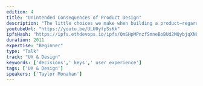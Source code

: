 ```yaml
---
edition: 4
title: "Unintended Consequences of Product Design"
description: "The little choices we make when building a product—regardless of how much thought we put into them at the time—can have long lasting consequences. I'll cover lessons learned while building MyEtherWallet & MyCrypto, why we decided to ultimately make the hard choice to remove private keys from MyCrypto.com and move people to the desktop app, and how others can be more mindful while building great products in this ecosystem that promote a secure and decentralized mindset for both product creators, their teams, and ultimately their end users."
youtubeUrl: "https://youtu.be/ULU0yfpSsKk"
ipfsHash: "https://ipfs.ethdevops.io/ipfs/QmSHpMPnzfSmneBoBUd2MQybjqXNLQ6ZYd3RSBoYwzCQh8?filename=Unintended_Consequences_of_Product_Design_by_Taylor_Monahan_Devcon4-ULU0yfpSsKk.mp4"
duration: 2011
expertise: "Beginner"
type: "Talk"
track: "UX & Design"
keywords: ['decisions',' keys',' user experience']
tags: ['UX & Design']
speakers: ['Taylor Monahan']
---
```


